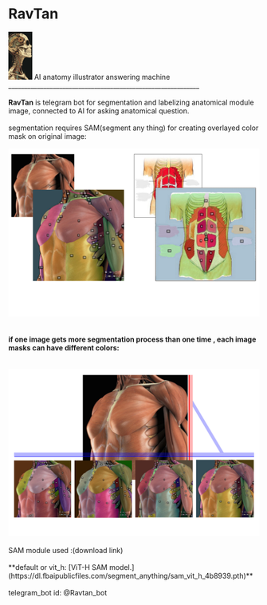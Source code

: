 # RavTan

<img src="https://github.com/amirhoss2004/RavTan_project/blob/e069c5603c858c2296a91bc26917b8eeba5ed21f/assets/bd0b0a1ffd067a59de11b4b85b4c78e7.jpg" width="48">
AI anatomy illustrator answering machine
<br>____________________________________________________________</br>
<br><b><b>RavTan</b></b> is telegram bot for segmentation and labelizing  anatomical module image, connected to AI for asking anatomical question.</br>
<br>segmentation requires SAM(segment any thing) for creating overlayed color mask on original image:</br>
<br><img src="https://github.com/amirhoss2004/RavTan_project/blob/57bbd3106545d12fd072cc068d7014f852671420/assets/Untitled-2.jpg" width="800"></br>
<b><br><br>        if one image gets more segmentation process than one time , each image masks can have different colors: </br></br></b>
<br><img src="https://github.com/amirhoss2004/RavTan_project/blob/57bbd3106545d12fd072cc068d7014f852671420/assets/Untitled-3.jpg" width="800"></br>
<br>SAM module used :(download link) </br>
<br>**default or vit_h: [ViT-H SAM model.](https://dl.fbaipublicfiles.com/segment_anything/sam_vit_h_4b8939.pth)**</br>
<br> telegram_bot id:  @Ravtan_bot </br>
